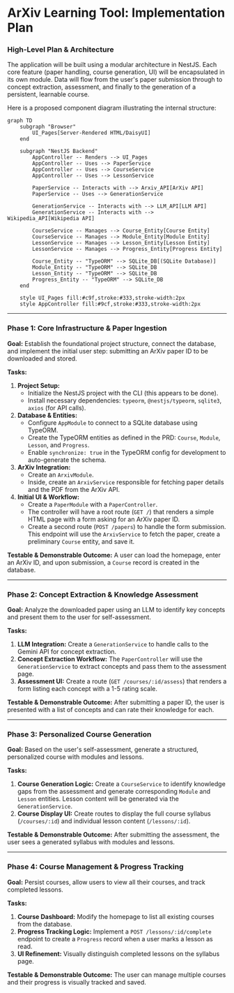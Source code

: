 # ArXiv Learning Tool: Implementation Plan

### High-Level Plan & Architecture

The application will be built using a modular architecture in NestJS. Each core feature (paper handling, course generation, UI) will be encapsulated in its own module. Data will flow from the user's paper submission through to concept extraction, assessment, and finally to the generation of a persistent, learnable course.

Here is a proposed component diagram illustrating the internal structure:

```mermaid
graph TD
    subgraph "Browser"
        UI_Pages[Server-Rendered HTML/DaisyUI]
    end

    subgraph "NestJS Backend"
        AppController -- Renders --> UI_Pages
        AppController -- Uses --> PaperService
        AppController -- Uses --> CourseService
        AppController -- Uses --> LessonService

        PaperService -- Interacts with --> Arxiv_API[ArXiv API]
        PaperService -- Uses --> GenerationService

        GenerationService -- Interacts with --> LLM_API[LLM API]
        GenerationService -- Interacts with --> Wikipedia_API[Wikipedia API]

        CourseService -- Manages --> Course_Entity[Course Entity]
        CourseService -- Manages --> Module_Entity[Module Entity]
        LessonService -- Manages --> Lesson_Entity[Lesson Entity]
        LessonService -- Manages --> Progress_Entity[Progress Entity]

        Course_Entity -- "TypeORM" --> SQLite_DB[(SQLite Database)]
        Module_Entity -- "TypeORM" --> SQLite_DB
        Lesson_Entity -- "TypeORM" --> SQLite_DB
        Progress_Entity -- "TypeORM" --> SQLite_DB
    end

    style UI_Pages fill:#c9f,stroke:#333,stroke-width:2px
    style AppController fill:#9cf,stroke:#333,stroke-width:2px
```

---

### Phase 1: Core Infrastructure & Paper Ingestion

**Goal:** Establish the foundational project structure, connect the database, and implement the initial user step: submitting an ArXiv paper ID to be downloaded and stored.

**Tasks:**

1. **Project Setup:**
    * Initialize the NestJS project with the CLI (this appears to be done).
    * Install necessary dependencies: `typeorm`, `@nestjs/typeorm`, `sqlite3`, `axios` (for API calls).
2. **Database & Entities:**
    * Configure `AppModule` to connect to a SQLite database using TypeORM.
    * Create the TypeORM entities as defined in the PRD: `Course`, `Module`, `Lesson`, and `Progress`.
    * Enable `synchronize: true` in the TypeORM config for development to auto-generate the schema.
3. **ArXiv Integration:**
    * Create an `ArxivModule`.
    * Inside, create an `ArxivService` responsible for fetching paper details and the PDF from the ArXiv API.
4. **Initial UI & Workflow:**
    * Create a `PaperModule` with a `PaperController`.
    * The controller will have a root route (`GET /`) that renders a simple HTML page with a form asking for an ArXiv paper ID.
    * Create a second route (`POST /papers`) to handle the form submission. This endpoint will use the `ArxivService` to fetch the paper, create a preliminary `Course` entity, and save it.

**Testable & Demonstrable Outcome:** A user can load the homepage, enter an ArXiv ID, and upon submission, a `Course` record is created in the database.

---

### Phase 2: Concept Extraction & Knowledge Assessment

**Goal:** Analyze the downloaded paper using an LLM to identify key concepts and present them to the user for self-assessment.

**Tasks:**

1. **LLM Integration:** Create a `GenerationService` to handle calls to the Gemini API for concept extraction.
2. **Concept Extraction Workflow:** The `PaperController` will use the `GenerationService` to extract concepts and pass them to the assessment page.
3. **Assessment UI:** Create a route (`GET /courses/:id/assess`) that renders a form listing each concept with a 1-5 rating scale.

**Testable & Demonstrable Outcome:** After submitting a paper ID, the user is presented with a list of concepts and can rate their knowledge for each.

---

### Phase 3: Personalized Course Generation

**Goal:** Based on the user's self-assessment, generate a structured, personalized course with modules and lessons.

**Tasks:**

1. **Course Generation Logic:** Create a `CourseService` to identify knowledge gaps from the assessment and generate corresponding `Module` and `Lesson` entities. Lesson content will be generated via the `GenerationService`.
2. **Course Display UI:** Create routes to display the full course syllabus (`/courses/:id`) and individual lesson content (`/lessons/:id`).

**Testable & Demonstrable Outcome:** After submitting the assessment, the user sees a generated syllabus with modules and lessons.

---

### Phase 4: Course Management & Progress Tracking

**Goal:** Persist courses, allow users to view all their courses, and track completed lessons.

**Tasks:**

1. **Course Dashboard:** Modify the homepage to list all existing courses from the database.
2. **Progress Tracking Logic:** Implement a `POST /lessons/:id/complete` endpoint to create a `Progress` record when a user marks a lesson as read.
3. **UI Refinement:** Visually distinguish completed lessons on the syllabus page.

**Testable & Demonstrable Outcome:** The user can manage multiple courses and their progress is visually tracked and saved.
